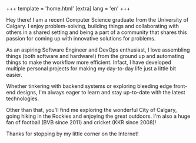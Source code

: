 +++
template = 'home.html'
[extra]
lang = 'en'
+++

Hey there! I am a recent Computer Science graduate from the University of Calgary. I enjoy problem-solving, building things and collaborating with others in a shared setting and being a part of a community that shares this passion for coming up with innovative solutions for problems.

As an aspiring Software Engineer and DevOps enthusiast, I love assembling things (both software and hardware!) from the ground up and automating things to make the workflow more efficient. Infact, I have developed multiple personal projects for making my day-to-day life just a little bit easier.

Whether tinkering with backend systems or exploring bleeding edge front-end designs, I'm always eager to learn and stay up-to-date with the latest technologies.

Other than that, you'll find me exploring the wonderful City of Calgary, going hiking in the Rockies and enjoying the great outdoors. I'm also a huge fan of football (BVB since 2011) and cricket (KKR since 2008)!

Thanks for stopping by my little corner on the Internet!